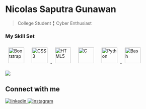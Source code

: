Nicolas Saputra Gunawan
=======================

> College Student ╏ Cyber Enthusiast 

### My Skill Set
<p align="left">
<a href="https://docs.microsoft.com/en-us/cpp/?view=msvc-170" target="_blank" rel="noreferrer"><img style="margin: 10px" src="https://profilinator.rishav.dev/skills-assets/bootstrap-plain.svg" alt="Bootstrap" height="50" /></a>
<a href="https://www.python.org/" target="_blank" rel="noreferrer"><img style="margin: 10px" src="https://profilinator.rishav.dev/skills-assets/css3-original-wordmark.svg" alt="CSS3" height="50" />  </a>
<a href="https://developer.mozilla.org/en-US/docs/Glossary/HTML5" target="_blank" rel="noreferrer"><img style="margin: 10px" src="https://profilinator.rishav.dev/skills-assets/html5-original-wordmark.svg" alt="HTML5" height="50" /></a>
<a href="https://www.w3.org/TR/CSS/#css" target="_blank" rel="noreferrer"><img style="margin: 10px" src="https://profilinator.rishav.dev/skills-assets/c-original.svg" alt="C" height="50" /></a>
<a href="https://getbootstrap.com/" target="_blank" rel="noreferrer"><img style="margin: 10px" src="https://profilinator.rishav.dev/skills-assets/python-original.svg" alt="Python" height="50" /> </a>
<a href="https://www.adobe.com/uk/products/photoshop.html" target="_blank" rel="noreferrer"><img style="margin: 10px" src="https://profilinator.rishav.dev/skills-assets/gnu_bash-icon.svg" alt="Bash" height="50" /></a></p>


<p align="left">
<img src = "https://github-readme-stats.vercel.app/api/top-langs/?username=jon-brandy&layout=compact"/>
</p>

## Connect with me  
<div align="left">
<a href="https://www.linkedin.com/in/nicsap/" target="_blank">
<img src=https://img.shields.io/badge/linkedin-%231E77B5.svg?&style=for-the-badge&logo=linkedin&logoColor=white alt=linkedin style="margin-bottom: 5px;" />
</a>
<a href="https://www.instagram.com/saputra.nicolas_/" target="_blank">
<img src=https://img.shields.io/badge/instagram-%23000000.svg?&style=for-the-badge&logo=instagram&logoColor=white alt=instagram style="margin-bottom: 5px;" />
</a>  
</div>  
